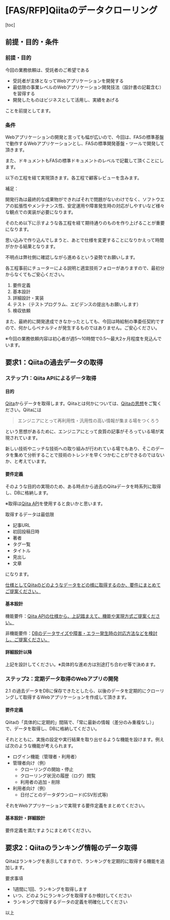 # [FAS/RFP]Qiitaのデータクローリング

[toc]

## 前提・目的・条件

### 前提・目的

今回の業務依頼は、受託者のご希望である

- 受託者が主体となってWebアプリケーションを開発する
- 最低限の事業レベルのWebアプリケーション開発技法（設計書の記載含む）を習得する
- 開発したものはビジネスとして活用し、実績をあげる

ことを前提としてます。



### 条件

Webアプリケーションの開発と言っても幅が広いので、今回は、FASの標準基盤で動作するWebアプリケーションとし、FASの標準開発基盤・ツールで開発して頂きます。

また、ドキュメントもFASの標準ドキュメントのレベルで記載して頂くことにします。

以下の工程を経て実現頂きます。各工程で顧客レビューを含みます。



補足：

開発行為は最終的な成果物ができればそれで問題がないわけでなく、ソフトウエアの拡張性やメンテナンス性、安定運用や障害発生時の対応がしやすいなど様々な観点での実装が必要になります。

そのため以下に示すような各工程を経て期待通りのものを作り上げることが重要になります。

思い込みで作り込んでしまうと、あとで仕様を変更することになりかえって時間がかかる結果となります。

不明点は弊社側に確認しながら進めるという姿勢でお願いします。



各工程事前にチューターによる説明と適宜技術フォローがありますので、最初分からなくてもご安心ください。

1. 要件定義
2. 基本設計
3. 詳細設計・実装
4. テスト（テストプログラム、エビデンスの提出もお願いします）
5. 検収依頼



また、最終的に開発達成できなかったとしても、今回は時給制の準委任契約ですので、何かしらペナルティが発生するものではありません。ご安心ください。

※今回の業務依頼内容は初心者が週5〜10時間で0.5〜最大2ヶ月程度を見込んでいます。





## 要求1：Qiitaの過去データの取得

### ステップ1：Qiita APIによるデータ取得

#### 目的

[Qiita](https://qiita.com/)からデータを取得します。Qiitaとは何かについては、[Qiitaの思想](https://qiita.com/about)をご覧ください。Qiitaには

> エンジニアにとって再利用性・汎用性の高い情報が集まる場をつくろう

という思想があるために、エンジニアにとって良質の記事がそろっている場が実現されています。

新しい技術やニッチな技術への取り組みが行われている場でもあり、そこのデータを集めて分析することで技術のトレンドを早くつかむことができるのではないか、と考えています。



#### 要件定義

そのような目的の実現のため、ある時点から過去のQiitaデータを時系列に取得し、DBに格納します。

※取得は[Qiita API](https://qiita.com/api/v2/docs)を使用すると良いかと思います。

取得するデータは最低限

- 記事URL
- 初回投稿日時
- 著者
- タグ一覧
- タイトル
- 見出し
- 文章

になります。

<u>仕様としてQiitaのどのようなデータをどの様に取得するのか、要件にまとめてご提案ください。</u>



#### 基本設計

機能要件：<u>Qiita APIの仕様から、上記踏まえて、機能や実現方式ご提案ください。</u>

非機能要件：<u>DBのデータサイズや障害・エラー発生時の対応方法などを検討し、ご提案ください。</u>



#### 詳細設計以降

上記を設計してください。※具体的な進め方は別途打ち合わせ等で決めます。





###  ステップ2：定期データ取得のWebアプリの開発

2.1 の過去データをDBに保存できたとしたら、以後のデータを定期的にクローリングして取得するWebアプリケーションを作成して頂きます。

#### 要件定義

Qiitaの「具体的に定期的」間隔で、「常に最新の情報（差分のみ重複なし）」で、データを取得し、DBに格納してください。

それとともに、実施の設定や実行結果を取り出せるような機能を設けます。例えば次のような機能が考えられます。

* ログイン機能（管理者・利用者）
* 管理者向け（例）
  * クローリングの開始・停止
  * クローリング状況の履歴（ログ）閲覧
  * 利用者の追加・削除
* 利用者向け（例）
  * 日付ごとのデータダウンロード(CSV形式等)

それをWebアプリケーションで実現する要件定義をまとめてください。



#### 基本設計・詳細設計

要件定義を満たすようにまとめてください。





## 要求2：Qiitaのランキング情報のデータ取得

Qiitaはランキングを表示してますので、ランキングを定期的に取得する機能を追加します。

要求事項

- 1週間に1回、ランキングを取得します
- いつ、どのようにランキングを取得するか検討してください
- ランキングで取得するデータの定義を明確化してください



以上
